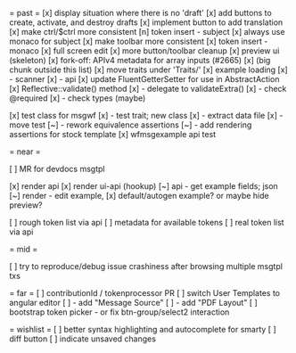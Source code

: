 = past =
[x] display situation where there is no 'draft'
[x] add buttons to create, activate, and destroy drafts
[x] implement button to add translation
[x] make ctrl/$ctrl more consistent
[n] token insert - subject
[x] always use monaco for subject
[x] make toolbar more consistent
[x] token insert - monaco
[x] full screen edit
[x] more button/toolbar cleanup
[x] preview ui (skeleton)
[x] fork-off: APIv4 metadata for array inputs (#2665)
[x] (big chunk outside this list)
[x] move traits under 'Traits/'
[x] example loading
[x] - scanner
[x] - api
[x] update FluentGetterSetter for use in AbstractAction
[x] Reflective::validate() method
[x] - delegate to validateExtra()
[x] - check @required
[x] - check types (maybe)

[x] test class for msgwf
[x] - test trait; new class
[x] - extract data file
[x] - move test
[~] - rework equivalence assertions
[~] - add rendering assertions for stock template
[x] wfmsgexample api test

= near =

[ ] MR for devdocs msgtpl

[x] render api
[x] render ui-api (hookup)
[~] api - get example fields; json
[~] render - edit example,
[x] default/autogen example? or maybe hide preview?

[ ] rough token list via api
[ ] metadata for available tokens
[ ] real token list via api

= mid =

[ ] try to reproduce/debug issue crashiness after browsing multiple msgtpl txs

= far =
[ ] contributionId / tokenprocessor PR
[ ] switch User Templates to angular editor
[ ] - add "Message Source"
[ ] - add "PDF Layout"
[ ] bootstrap token picker - or fix btn-group/select2 interaction


= wishlist =
[ ] better syntax highlighting and autocomplete for smarty
[ ] diff button
[ ] indicate unsaved changes
